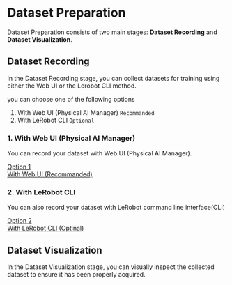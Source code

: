 # Dataset Preparation

Dataset Preparation consists of two main stages: **Dataset Recording** and **Dataset Visualization**.

## Dataset Recording

In the Dataset Recording stage, you can collect datasets for training using either the Web UI or the Lerobot CLI method.

you can choose one of the following options

1. With Web UI (Physical AI Manager) `Recommanded`
2. With LeRobot CLI `Optional`

### 1. With Web UI (Physical AI Manager)

You can record your dataset with Web UI (Physical AI Manager).

<a href="/dataset_preparation_with_web_ui" class="button-dataset-preparation-option">
Option 1<br>With Web UI (Recommanded)
</a>

### 2. With LeRobot CLI

You can also record your dataset with LeRobot command line interface(CLI)

<a href="/dataset_preparation_with_lerobot_cli" class="button-dataset-preparation-option">
Option 2<br>With LeRobot CLI (Optinal)
</a>

## Dataset Visualization

In the Dataset Visualization stage, you can visually inspect the collected dataset to ensure it has been properly acquired.
